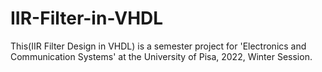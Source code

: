 # IIR-Filter-in-VHDL
This(IIR Filter Design in VHDL) is a semester project for 'Electronics and Communication Systems' at the University of Pisa, 2022, Winter Session.
